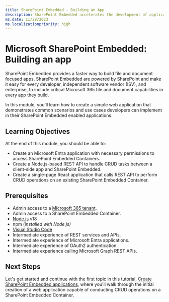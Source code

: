 ```yaml
---
title: SharePoint Embedded - Building an App
description: SharePoint Embedded accelerates the development of applications centered on files and documents, enabling developers, ISVs, and enterprises to integrate essential Microsoft 365 file-handling features via SharePoint.
ms.date: 11/28/2023
ms.localizationpriority: high
---
```

# Microsoft SharePoint Embedded: Building an app

SharePoint Embedded provides a faster way to build file and document focused apps. SharePoint Embedded are powered by SharePoint and make it easy for every developer, independent software vendor (ISV), and enterprise, to include critical Microsoft 365 file and document capabilities in every app they build.

In this module, you’ll learn how to create a simple web application that demonstrates common scenarios and use cases developers can implement in their SharePoint Embedded enabled applications.

## Learning Objectives

At the end of this module, you should be able to:

- Create an Microsoft Entra application with necessary permissions to access SharePoint Embedded Containers.
- Create a Node.js-based REST API to handle CRUD tasks between a client-side app and SharePoint Embedded.
- Create a single-page React application that calls REST API to perform CRUD operations on an existing SharePoint Embedded Container.

## Prerequisites

- Admin access to a [Microsoft 365 tenant](https://developer.microsoft.com/microsoft-365/dev-program?ocid=MSlearn).
- Admin access to a SharePoint Embedded Container.
- [Node.js](https://nodejs.org/) v18
- npm (*installed with Node.js)*
- [Visual Studio Code](https://code.visualstudio.com)
- Intermediate experience of REST services and APIs.
- Intermediate experience of Microsoft Entra applications.
- Intermediate experience of OAuth2 authentication.
- Intermediate experience calling Microsoft Graph REST APIs.

## Next Steps

Let's get started and continue with the first topic in this tutorial, [Create SharePoint Embedded applications](./m02-02-unit.md), where you'll walk through the initial creation of a web application capable of conducting CRUD operations on a SharePoint Embedded Container.
